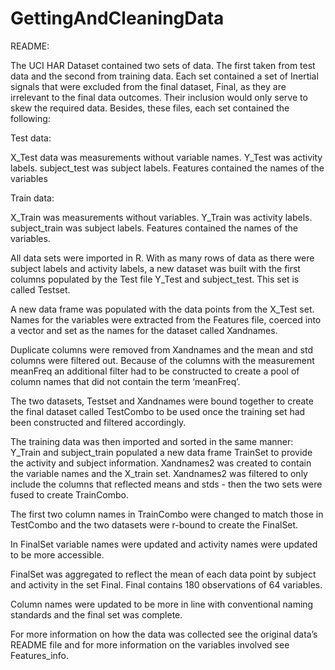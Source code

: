 # GettingAndCleaningData
README: 

The UCI HAR Dataset contained two sets of data. The first taken from test data and the second from training data. Each set contained a set of Inertial signals that were excluded from the final dataset, Final, as they are irrelevant to the final data outcomes. Their inclusion would only serve to skew the required data. Besides, these files, each set contained the following: 

Test data: 

X_Test data was measurements without variable names. 
Y_Test was activity labels. 
subject_test was subject labels. 
Features contained the names of the variables

Train data: 

X_Train was measurements without variables.
Y_Train was activity labels. 
subject_train was subject labels. 
Features contained the names of the variables. 

All data sets were imported in R. With as many rows of data as there were subject labels and activity labels, a new dataset was built with the first columns populated by the Test file Y_Test and subject_test. This set is called Testset. 

A new data frame was populated with the data points from the X_Test set. Names for the variables were extracted from the Features file, coerced into a vector and set as the names for the dataset called Xandnames. 
 
Duplicate columns were removed from Xandnames and the mean and std columns were filtered out. Because of the columns with the measurement meanFreq an additional filter had to be constructed to create a pool of column names that did not contain the term ‘meanFreq’. 
 
The two datasets, Testset and Xandnames were bound together to create the final dataset called TestCombo to be used once the training set had been constructed and filtered accordingly. 

The training data was then imported and sorted in the same manner: Y_Train and subject_train populated a new data frame TrainSet to provide the activity and subject information. Xandnames2 was created to contain the variable names and the X_train set. Xandnames2 was filtered to only include the columns that reflected means and stds - then the two sets were fused to create TrainCombo.

The first two column names in TrainCombo were changed to match those in TestCombo and the two datasets were r-bound to create the FinalSet.

In FinalSet variable names were updated and activity names were updated to be more accessible. 

FinalSet was aggregated to reflect the mean of each data point by subject and activity in the set Final. Final contains 180 observations of 64 variables. 

Column names were updated to be more in line with conventional naming standards and the final set was complete. 

For more information on how the data was collected see the original data’s README file and for more information on the variables involved see Features_info.  

